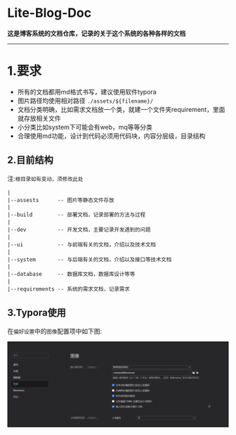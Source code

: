 # Lite-Blog-Doc

**这是博客系统的文档仓库，记录的关于这个系统的各种各样的文档**

------

# 1.要求

- 所有的文档都用md格式书写，建议使用软件typora
- 图片路径均使用相对路径 `./assets/${filename}/`
- 文档分类明确，比如需求文档放一个类，就建一个文件夹requirement，里面就存放相关文件
- 小分类比如system下可能会有web，mq等等分类
- 合理使用md功能，设计到代码必须用代码块，内容分层级，目录结构

## 2.目前结构

注:`根目录如有变动，须修改此处`

```txt
|
|--assests      -- 图片等静态文件存放
|
|--build        -- 部署文档，记录部署的方法与过程
|
|--dev          -- 开发文档，主要记录开发遇到的问题
|
|--ui           -- 与前端有关的文档，介绍以及技术文档
|
|--system       -- 与后端有关的文档，介绍以及接口等技术文档
|
|--database     -- 数据库文档，数据库设计等等
|
|--requirements -- 系统的需求文档，记录需求 
```

## 3.Typora使用

在`偏好设置`中的`图像`配置项中如下图:

![image-20220808215955183](assets/README/image-20220808215955183.png)
